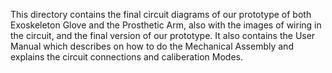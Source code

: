 This directory contains the final circuit diagrams of our prototype of both Exoskeleton Glove and the Prosthetic Arm, also with the images of wiring in the circuit, and the final version of our prototype. 
It also contains the User Manual which describes on how to do the Mechanical Assembly and explains the circuit connections and caliberation Modes.
